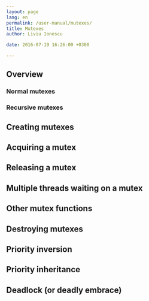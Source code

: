 ```yaml
---
layout: page
lang: en
permalink: /user-manual/mutexes/
title: Mutexes
author: Liviu Ionescu

date: 2016-07-19 16:26:00 +0300

---
```


## Overview



### Normal mutexes

### Recursive mutexes

## Creating mutexes

## Acquiring a mutex

## Releasing a mutex

## Multiple threads waiting on a mutex

## Other mutex functions

## Destroying mutexes

## Priority inversion

## Priority inheritance

## Deadlock (or deadly embrace)
